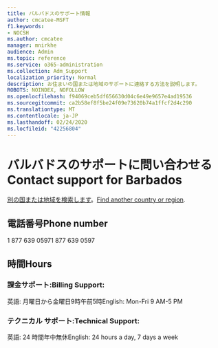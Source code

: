 ```yaml
---
title: バルバドスのサポート情報
author: cmcatee-MSFT
f1.keywords:
- NOCSH
ms.author: cmcatee
manager: mnirkhe
audience: Admin
ms.topic: reference
ms.service: o365-administration
ms.collection: Adm_Support
localization_priority: Normal
description: お住まいの国または地域のサポートに連絡する方法を説明します。
ROBOTS: NOINDEX, NOFOLLOW
ms.openlocfilehash: f94069ceb5df656630d04c6e49e9657e4ad19536
ms.sourcegitcommit: ca2b58ef8f5be24f09e73620b74a1ffcf2d4c290
ms.translationtype: MT
ms.contentlocale: ja-JP
ms.lasthandoff: 02/24/2020
ms.locfileid: "42256804"
---
```

# <a name="contact-support-for-barbados"></a><span data-ttu-id="10d34-103">バルバドスのサポートに問い合わせる</span><span class="sxs-lookup"><span data-stu-id="10d34-103">Contact support for Barbados</span></span>

<span data-ttu-id="10d34-104">[別の国または地域を検索します](../contact-support-for-business-products.md)。</span><span class="sxs-lookup"><span data-stu-id="10d34-104">[Find another country or region](../contact-support-for-business-products.md).</span></span>

## <a name="phone-number"></a><span data-ttu-id="10d34-105">電話番号</span><span class="sxs-lookup"><span data-stu-id="10d34-105">Phone number</span></span>
<span data-ttu-id="10d34-106">1 877 639 0597</span><span class="sxs-lookup"><span data-stu-id="10d34-106">1 877 639 0597</span></span>

## <a name="hours"></a><span data-ttu-id="10d34-107">時間</span><span class="sxs-lookup"><span data-stu-id="10d34-107">Hours</span></span>
### <a name="billing-support"></a><span data-ttu-id="10d34-108">課金サポート:</span><span class="sxs-lookup"><span data-stu-id="10d34-108">Billing Support:</span></span>

<span data-ttu-id="10d34-109">英語: 月曜日から金曜日9時午前5時</span><span class="sxs-lookup"><span data-stu-id="10d34-109">English: Mon-Fri 9 AM-5 PM</span></span>

### <a name="technical-support"></a><span data-ttu-id="10d34-110">テクニカル サポート:</span><span class="sxs-lookup"><span data-stu-id="10d34-110">Technical Support:</span></span>

<span data-ttu-id="10d34-111">英語: 24 時間年中無休</span><span class="sxs-lookup"><span data-stu-id="10d34-111">English: 24 hours a day, 7 days a week</span></span>